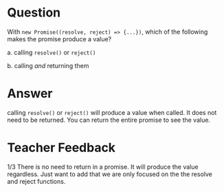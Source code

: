 # Question
With `new Promise((resolve, reject) => {...})`, which of the following makes the promise produce a value?

a. calling `resolve()` or `reject()`

b. calling *and* returning them

# Answer
calling `resolve()` or `reject()` will produce a value when called. It does not need to be returned. You can return the entire promise to see the value.

# Teacher Feedback
1/3
There is no need to return in a promise. It will produce the value regardless. Just want to add that we are only focused on the the resolve and reject functions.
